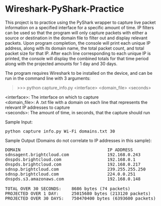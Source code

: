 # Wireshark-PyShark-Practice
This project is to practice using the PyShark wrapper to capture live packet information on a specified interface for a specific amount of time. IP filters can be used so that the program will only capture packets with either a source or destination in the domain file to filter out and display relevant packets. Upon program completion, the console will print each unique IP address, along with its domain name, the total packet count, and total packet size for that IP. After each line corresponding to each unique IP is printed, the console will display the combined totals for that time period along with the projected amounts for 1 day and 30 days.

The program requires Wireshark to be installed on the device, and can be run in the command line with 3 arguments:  
> \>\>\> python capture_info.py \<interface> \<domain_file> \<seconds>  

\<interface>: The interface on which to capture  
\<domain_file>: A .txt file with a domain on each line that represents the relevant IP addresses to capture  
\<seconds>: The amount of time, in seconds, that the capture should run

Sample Input:
<pre>
python capture_info.py Wi-Fi domains.txt 30
</pre>

Sample Output (Domains do not correlate to IP addresses in this sample):  
<pre>
DOMAIN                                  IP ADDRESS               NUMBER OF PACKETS        NUMBER OF BYTES  
sdnsagent.brightcloud.com               192.168.0.243            13                       1794  
dnspds.brightcloud.com                  192.168.0.1              18                       1672  
dnspds.brightcloud.com                  192.168.0.217            1                        203  
sdnsp.brightcloud.com                   239.255.255.250          20                       3457  
sdnsp.brightcloud.com                   224.0.0.251              14                       1009  
dnspds.s3.amazonaws.com                 192.168.0.148            8                        551  

TOTAL OVER 30 SECONDS:    8686 bytes (74 packets)  
PROJECTED OVER 1 DAY:     25015680 bytes (213120 packets)  
PROJECTED OVER 30 DAYS:   750470400 bytes (6393600 packets)
</pre>
